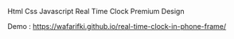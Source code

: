 Html Css Javascript Real Time Clock Premium Design

Demo : https://wafarifki.github.io/real-time-clock-in-phone-frame/
